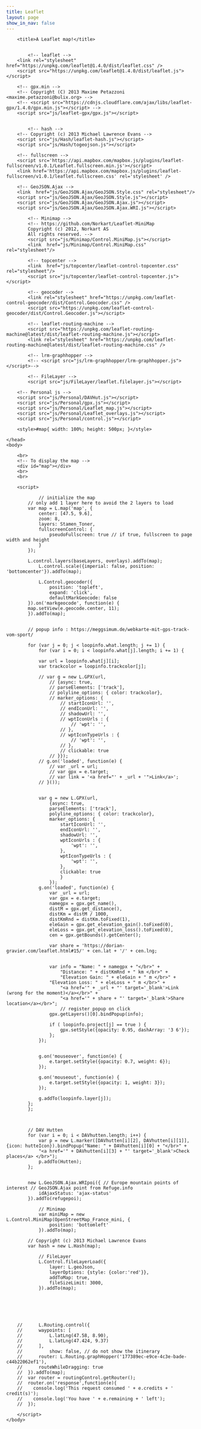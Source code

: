 ```yaml
---
title: Leaflet
layout: page
show_in_nav: false
---
```


<html>
	<head>

    	<title>A Leaflet map!</title>


			<!-- leaflet -->
    	<link rel="stylesheet" href="https://unpkg.com/leaflet@1.4.0/dist/leaflet.css" />
    	<script src="https://unpkg.com/leaflet@1.4.0/dist/leaflet.js"></script>

    	<!-- gpx.min -->
    	<!-- Copyright (C) 2013 Maxime Petazzoni <maxime.petazzoni@bulix.org> -->
    	<!-- <script src="https://cdnjs.cloudflare.com/ajax/libs/leaflet-gpx/1.4.0/gpx.min.js"></script> -->
    	<script src="js/leaflet-gpx/gpx.js"></script>


			<!-- hash -->
    	<!-- Copyright (c) 2013 Michael Lawrence Evans -->
    	<script src="js/Hash/leaflet-hash.js"></script>
    	<script src="js/Hash/togeojson.js"></script>

    	<!-- fullscreen -->
    	<script src='https://api.mapbox.com/mapbox.js/plugins/leaflet-fullscreen/v1.0.1/Leaflet.fullscreen.min.js'></script>
    	<link href='https://api.mapbox.com/mapbox.js/plugins/leaflet-fullscreen/v1.0.1/leaflet.fullscreen.css' rel='stylesheet' />

    	<!-- GeoJSON.Ajax -->
    	<link  href="js/GeoJSON.Ajax/GeoJSON.Style.css" rel="stylesheet"/>
    	<script src="js/GeoJSON.Ajax/GeoJSON.Style.js"></script>
    	<script src="js/GeoJSON.Ajax/GeoJSON.Ajax.js"></script>
    	<script src="js/GeoJSON.Ajax/GeoJSON.Ajax.WRI.js"></script>

			<!-- Minimap -->
			<!-- https://github.com/Norkart/Leaflet-MiniMap
			Copyright (c) 2012, Norkart AS
			All rights reserved. -->
			<script src="js/Minimap/Control.MiniMap.js"></script>
			<link  href="js/Minimap/Control.MiniMap.css" rel="stylesheet"/>

			<!-- topcenter -->
			<link  href="js/topcenter/leaflet-control-topcenter.css" rel="stylesheet"/>
			<script src="js/topcenter/leaflet-control-topcenter.js"></script>

			<!-- geocoder -->
			<link rel="stylesheet" href="https://unpkg.com/leaflet-control-geocoder/dist/Control.Geocoder.css" />
			<script src="https://unpkg.com/leaflet-control-geocoder/dist/Control.Geocoder.js"></script>

			<!-- leaflet-routing-machine -->
			<script src="https://unpkg.com/leaflet-routing-machine@latest/dist/leaflet-routing-machine.js"></script>
			<link rel="stylesheet" href="https://unpkg.com/leaflet-routing-machine@latest/dist/leaflet-routing-machine.css" />

			<!-- lrm-graphhopper -->
			<!-- <script src="js/lrm-graphhopper/lrm-graphhopper.js"></script>-->

			<!-- FileLayer -->
			<script src="js/FileLayer/leaflet.filelayer.js"></script>

    	<!-- Personal js -->
    	<script src="js/Personal/DAVHut.js"></script>
    	<script src="js/Personal/gpx.js"></script>
    	<script src="js/Personal/Leaflet_map.js"></script>
    	<script src="js/Personal/Leaflet_overlays.js"></script>
    	<script src="js/Personal/control.js"></script>

    	<style>#map{ width: 100%; height: 500px; }</style>

    </head>
    <body>

    	<br>
    	<!-- To display the map -->
    	<div id="map"></div>
    	<br>
    	<br>

    	<script>

    			// initialize the map
    		// only add 1 layer here to avoid the 2 layers to load
    		var map = L.map('map', {
    			center: [47.5, 9.6],
    			zoom: 8,
    			layers: Stamen_Toner,
    			fullscreenControl: {
    				pseudoFullscreen: true // if true, fullscreen to page width and height
    			}
    		});

    		L.control.layers(baseLayers, overlays).addTo(map);
				L.control.scale({imperial: false, position: 'bottomcenter'}).addTo(map);

				L.Control.geocoder({
					position: 'topleft',
					expand: 'click',
					defaultMarkGeocode: false
		    }).on('markgeocode', function(e) {
	        map.setView(e.geocode.center, 11);
		    }).addTo(map);


    		// popup info : https://meggsimum.de/webkarte-mit-gps-track-vom-sport/

    		for (var j = 0; j < loopinfo.what.length; j += 1) {
    			for (var i = 0; i < loopinfo.what[j].length; i += 1) {

				var url = loopinfo.what[j][i];
				var trackcolor = loopinfo.trackcolor[j];
				
				// var g = new L.GPX(url,
					// {async: true,
					// parseElements: ['track'],
					// polyline_options: { color: trackcolor},
					// marker_options: {
						// startIconUrl: '',
						// endIconUrl: '',
						// shadowUrl: '',
						// wptIconUrls : {
							// 'wpt': '',
						// },
						// wptIconTypeUrls : {
							// 'wpt': '',
						// },
						// clickable: true
					// }});
				// g.on('loaded', function(e) {
					// var _url = url;
					// var gpx = e.target;
					// var link = '<a href="' + _url + '">Link</a>';
				// }());
				
				
				var g = new L.GPX(url,
					{async: true,
					parseElements: ['track'],
					polyline_options: { color: trackcolor},
					marker_options: {
						startIconUrl: '',
						endIconUrl: '',
						shadowUrl: '',
						wptIconUrls : {
							'wpt': '',
						},
						wptIconTypeUrls : {
							'wpt': '',
						},
						clickable: true
						}
					});
				g.on('loaded', function(e) {
					var _url = url;
					var gpx = e.target;
					namegpx = gpx.get_name(),
					distM = gpx.get_distance(),
					distKm = distM / 1000,
					distKmRnd = distKm.toFixed(1),
					eleGain = gpx.get_elevation_gain().toFixed(0),
					eleLoss = gpx.get_elevation_loss().toFixed(0),
					cen = gpx.getBounds().getCenter();
					
					var share = 'https://dorian-gravier.com/leaflet.html#15/' + cen.lat + '/' + cen.lng;
				

					var info = "Name: " + namegpx + "</br>" +
						"Distance: " + distKmRnd + " km </br>" +
						"Elevation Gain: " + eleGain + " m </br>" +
					"Elevation Loss: " + eleLoss + " m </br>" +
						"<a href='" + _url + "' target='_blank'>Link (wrong for the moment)</a></br>" +
						"<a href='" + share + "' target='_blank'>Share location</a></br>";
						// register popup on click
					gpx.getLayers()[0].bindPopup(info);

					if ( loopinfo.project[j] == true ) {
						gpx.setStyle({opacity: 0.95, dashArray: '3 6'});
					};
				});
				

				g.on('mouseover', function(e) {
					e.target.setStyle({opacity: 0.7, weight: 6});
				});

				g.on('mouseout', function(e) {
					e.target.setStyle({opacity: 1, weight: 3});
				});

				g.addTo(loopinfo.layer[j]);
			};
    		};



    		// DAV Hutten
    		for (var i = 0; i < DAVhutten.length; i++) {
    			var p = new L.marker([DAVhutten[i][2], DAVhutten[i][1]], {icon: hutteIcon}).bindPopup("Name: " + DAVhutten[i][0] + "</br>" +
    			"<a href='" + DAVhutten[i][3] + "' target='_blank'>Check places</a> </br>");
    			p.addTo(Hutten);
    		};


    		new L.GeoJSON.Ajax.WRIpoi({ // Europe mountain points of interest // GeoJSON.Ajax point from Refuge.info
    			idAjaxStatus: 'ajax-status'
    		}).addTo(refugepoi);

				// Minimap
				var miniMap = new L.Control.MiniMap(OpenStreetMap_France_mini, {
					position: 'bottomleft'
				}).addTo(map);

    		// Copyright (c) 2013 Michael Lawrence Evans
    		var hash = new L.Hash(map);

				// FileLayer
				L.Control.fileLayerLoad({
					layer: L.geoJson,
					layerOptions: {style: {color:'red'}},
					addToMap: true,
					fileSizeLimit: 3000,
				}).addTo(map);






		//		L.Routing.control({
		//	    waypoints: [
		//	        L.latLng(47.58, 8.90),
		//	        L.latLng(47.424, 9.37)
		//	    ],
		//			show: false, // do not show the itinerary
		//	    router: L.Routing.graphHopper('177389ec-e9ce-4c3e-bade-c44b22062ef1'),
		//	    routeWhileDragging: true
		//	}).addTo(map);
		//	var router = routingControl.getRouter();
		//	router.on('response',function(e){
		//	  console.log('This request consumed ' + e.credits + ' credit(s)');
		//	  console.log('You have ' + e.remaining + ' left');
		//	});

    	</script>
    </body>

</html>
